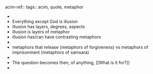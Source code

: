 acim-ref:: 
tags:: acim, quote, metaphor

-
- Everything except God is illusion
- illusion has layers, degrees, aspects
- illusion is layers of metaphor
- illusion has/can have contrasting metaphors
-
- metaphors that release (metaphors of forgiveness) vs metaphors of imprisonment (metaphors of samsara)
-
- The question becomes then, of anything, [[What is it for?]]
-